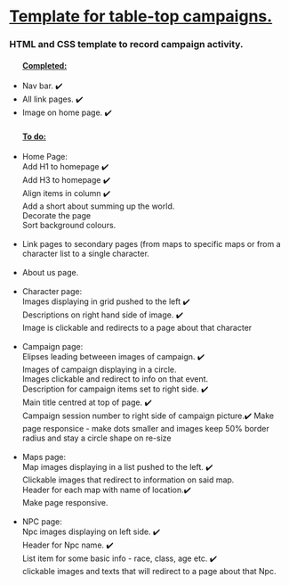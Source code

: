 <h1> <ins> Template for table-top campaigns. </ins> </h1>
<h3> HTML and CSS template to record campaign activity. </h3>

<ul>  
  <h4> <ins> Completed: </ins> </h4>
  <li> Nav bar. ✔️ </li>
  <li> All link pages. ✔️ </li>
  <li> Image on home page. ✔️ </li>
</ul>

<ul>
<h4> <ins> To do: </ins> </h4>
  <li> Home Page:<br> 
    Add H1 to homepage ✔️ <br>
    Add H3 to homepage ✔️ <br>
    Align items in column ✔️ <br>
    Add a short about summing up the world. <br>
    Decorate the page <br> 
    Sort background colours. 
  </li> <br>
  <li> Link pages to secondary pages (from maps to specific maps or from a character list to a single character. </li> <br>
  <li> About us page.</li> <br>
  <li> Character page:<br>
    Images displaying in grid pushed to the left ✔️<br> 
    Descriptions on right hand side of image. ✔️ <br> 
    Image is clickable and redirects to a page about that character </li> <br>
  <li> Campaign page: <br> 
    Elipses leading betweeen images of campaign. ✔️ <br> 
    Images of campaign displaying in a circle. <br> 
    Images clickable and redirect to info on that event.  <br> 
    Description for campaign items set to right side. ✔️ <br>
    Main title centred at top of page. ✔️<br>
    Campaign session number to right side of campaign picture.✔️ 
  Make page responsice - make dots smaller and images keep 50% border radius and stay a circle shape on re-size</li> <br>
  <li> Maps page: <br> 
    Map images displaying in a list pushed to the left. ✔️ <br> 
    Clickable images that redirect to information on said map. <br> 
    Header for each map with name of location.✔️ <br>
    Make page responsive.
  </li>   <br>
  
  <li> NPC page: <br> 
    Npc images displaying on left side. ✔️ <br> 
    Header for Npc name. ✔️ <br> 
    List item for some basic info - race, class, age etc. ✔️ <br>
    clickable images and texts that will redirect to a page about that Npc. </li>

</ul>
